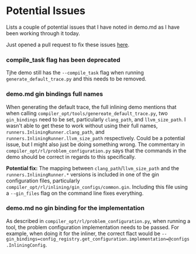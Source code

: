 # Potential Issues

Lists a couple of potential issues that I have noted in demo.md as I have been working through it today.

Just opened a pull request to fix these issues [here](https://github.com/google/ml-compiler-opt/pull/22).

### compile_task flag has been deprecated

Tjhe demo still has the `--compile_task` flag when running `generate_default_trace.py` and this needs to be removed.

### demo.md gin bindings full names

When generating the default trace, the full inlining demo mentions that when calling `compiler_opt/tools/genereate_default_trace.py`, two `gin_bindings` need to be set, particularly `clang_path`, and `llvm_size_path`. I wasn't able to get these to work without using their full names, `runners.InliningRunner.clang_path`, and `runners.InliningRunner.llvm_size_path` respectively. Could be a potential issue, but I might also just be doing something wrong. The commentary in `compiler_opt/rl/problem_configuration.py` says that the commands in the demo should be correct in regards to this specifically. 

**Potential fix:** The mapping between `clang_path`/`llvm_size_path` and the `runners.InliningRunner.*` versions is included in one of the gin configuration files, particularly `compiler_opt/rl/inlining/gin_configs/common.gin`. Including this file using a `--gin_files` flag on the command line fixes everything.

### demo.md no gin binding for the implementation

As described in `compiler_opt/rl/problem_configuration.py`, when running a tool, the problem configuration implementation needs to be passed. For example, when doing it for the inliner, the correct flact would be `--gin_bindings=config_registry.get_configuration.implementation=@configs.InliningConfig`.
